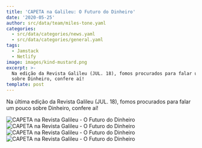 ```yaml
---
title: 'CAPETA na Galileu: O Futuro do Dinheiro'
date: '2020-05-25'
author: src/data/team/miles-tone.yaml
categories:
  - src/data/categories/news.yaml
  - src/data/categories/general.yaml
tags:
  - Jamstack
  - Netlify
image: images/kind-mustard.png
excerpt: >-
  Na edição da Revista Galileu (JUL. 18), fomos procurados para falar um pouco
  sobre Dinheiro, confere aí!
template: post
---
```


Na última edição da Revista Galileu (JUL. 18), fomos procurados para falar um pouco sobre Dinheiro, confere aí!

![CAPETA na Revista Galileu - O Futuro do Dinheiro](/images/capeta-galileu.png) 
![CAPETA na Revista Galileu - O Futuro do Dinheiro](/images/capeta-galileu2.png) 
![CAPETA na Revista Galileu - O Futuro do Dinheiro](/images/capeta-galileu3.png) 
![CAPETA na Revista Galileu - O Futuro do Dinheiro](/images/capeta-galileu4.png)
